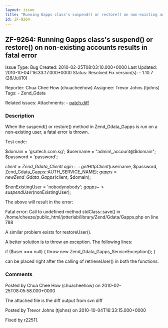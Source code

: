 ```yaml
---
layout: issue
title: "Running Gapps class's suspend() or restore() on non-existing accounts results in fatal error"
id: ZF-9264
---
```


ZF-9264: Running Gapps class's suspend() or restore() on non-existing accounts results in fatal error
-----------------------------------------------------------------------------------------------------

 Issue Type: Bug Created: 2010-02-25T08:03:10.000+0000 Last Updated: 2010-10-04T16:33:17.000+0000 Status: Resolved Fix version(s): - 1.10.7 (28/Jul/10)
 
 Reporter:  Chua Chee How (chuacheehow)  Assignee:  Trevor Johns (tjohns)  Tags: - Zend\_Gdata
 
 Related issues: 
 Attachments: - [patch.diff](/issues/secure/attachment/12801/patch.diff)
 
### Description

When the suspend() or restore() method in Zend\_Gdata\_Gapps is run on a non-existing user, a fatal error is thrown.

Test code:

$domain = 'gsatech.com.sg'; $username = "admin\_account@$domain"; $password = 'password';

$client = Zend\_Gdata\_ClientLogin::getHttpClient($username, $password, Zend\_Gdata\_Gapps::AUTH\_SERVICE\_NAME); $gapps = new Zend\_Gdata\_Gapps($client, $domain);

$nonExistingUser = 'nobodynobody'; $gapps->suspendUser($nonExistingUser);

The above will result in the error:

Fatal error: Call to undefined method stdClass::save() in /home/cheeze/public\_html/jotterlab/library/Zend/Gdata/Gapps.php on line 788

A similar problem exists for restoreUser().

A better solution is to throw an exception. The following lines:

if ($user === null) { throw new Zend\_Gdata\_Gapps\_ServiceException(); }

can be placed right after the calling of retrieveUser() in both the functions.

 

 

### Comments

Posted by Chua Chee How (chuacheehow) on 2010-02-25T08:05:58.000+0000

The attached file is the diff output from svn diff

 

 

Posted by Trevor Johns (tjohns) on 2010-10-04T16:33:15.000+0000

Fixed by r22511.

 

 